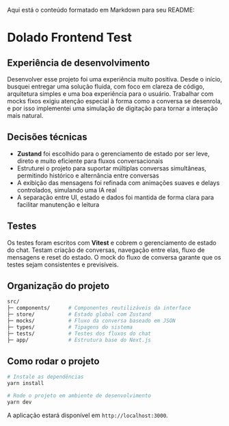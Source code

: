 Aqui está o conteúdo formatado em Markdown para seu README:

# Dolado Frontend Test

## Experiência de desenvolvimento

Desenvolver esse projeto foi uma experiência muito positiva. Desde o início, busquei entregar uma solução fluida, com foco em clareza de código, arquitetura simples e uma boa experiência para o usuário. Trabalhar com mocks fixos exigiu atenção especial à forma como a conversa se desenrola, e por isso implementei uma simulação de digitação para tornar a interação mais natural.

## Decisões técnicas

- **Zustand** foi escolhido para o gerenciamento de estado por ser leve, direto e muito eficiente para fluxos conversacionais
- Estruturei o projeto para suportar múltiplas conversas simultâneas, permitindo histórico e alternância entre conversas
- A exibição das mensagens foi refinada com animações suaves e delays controlados, simulando uma IA real
- A separação entre UI, estado e dados foi mantida de forma clara para facilitar manutenção e leitura

## Testes

Os testes foram escritos com **Vitest** e cobrem o gerenciamento de estado do chat. Testam criação de conversas, navegação entre elas, fluxo de mensagens e reset do estado. O mock do fluxo de conversa garante que os testes sejam consistentes e previsíveis.

## Organização do projeto

```bash
src/
├─ components/      # Componentes reutilizáveis da interface
├─ store/           # Estado global com Zustand
├─ mocks/           # Fluxo da conversa baseado em JSON
├─ types/           # Tipagens do sistema
├─ tests/           # Testes dos fluxos do chat
├─ app/             # Estrutura base do Next.js
```

## Como rodar o projeto

```bash
# Instale as dependências
yarn install

# Rode o projeto em ambiente de desenvolvimento
yarn dev
```

A aplicação estará disponível em `http://localhost:3000`.

